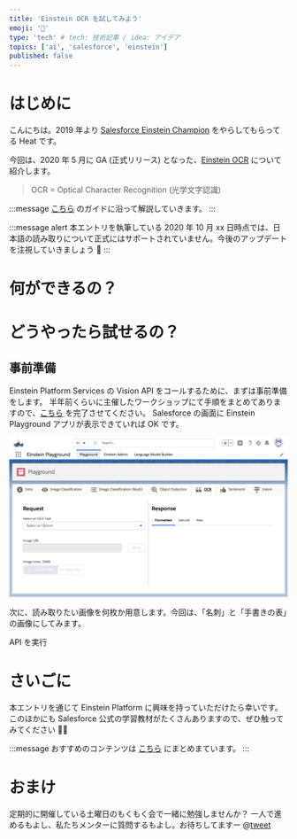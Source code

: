 ```yaml
---
title: 'Einstein OCR を試してみよう'
emoji: '🔎'
type: 'tech' # tech: 技術記事 / idea: アイデア
topics: ['ai', 'salesforce', 'einstein']
published: false
---
```


# はじめに

こんにちは。2019 年より [Salesforce Einstein Champion](https://www.salesforce.com/campaign/einstein-champions/trailblazers/#!page=1&sort=alphaSort&tags=architect_technical) をやらしてもらってる Heat です。

今回は、2020 年 5 月に GA (正式リリース) となった、[Einstein OCR](https://releasenotes.docs.salesforce.com/ja-jp/summer20/release-notes/rn_einstein_vision_ocr_ga.htm) について紹介します。

> OCR = Optical Character Recognition (光学文字認識)

:::message
[こちら](https://metamind.readme.io/docs/what-is-einstein-ocr) のガイドに沿って解説していきます。
:::

:::message alert
本エントリを執筆している 2020 年 10 月 xx 日時点では、日本語の読み取りについて正式にはサポートされていません。今後のアップデートを注視していきましょう 👀
:::

# 何ができるの？

# どうやったら試せるの？

## 事前準備

Einstein Platform Services の Vision API をコールするために、まずは事前準備をします。
半年前くらいに主催したワークショップにて手順をまとめてありますので、[こちら](https://github.com/takahitomiyamoto/einstein-platform-services-basic/wiki/Prerequisite) を完了させてください。
Salesforce の画面に Einstein Playground アプリが表示できていれば OK です。

![Einstein Playground - OCR](https://raw.githubusercontent.com/takahitomiyamoto/zenn-art-einstein-ocr/main/articles/einstein-playground-ocr.png)

次に、読み取りたい画像を何枚か用意します。今回は、「名刺」と「手書きの表」の画像にしてみます。

API を実行

# さいごに

本エントリを通じて Einstein Platform に興味を持っていただけたら幸いです。
このほかにも Salesforce 公式の学習教材がたくさんありますので、ぜひ触ってみてください 💪🏽

:::message
おすすめのコンテンツは [こちら](https://trailhead.salesforce.com/ja/users/takahito0508/trailmixes/road-to-einstein-champion) にまとめまています。
:::

# おまけ

定期的に開催している土曜日のもくもく会で一緒に勉強しませんか？
一人で進めるもよし、私たちメンターに質問するもよし。お待ちしてますー
@[tweet](https://twitter.com/takahito0508/status/1315938589826379776)
